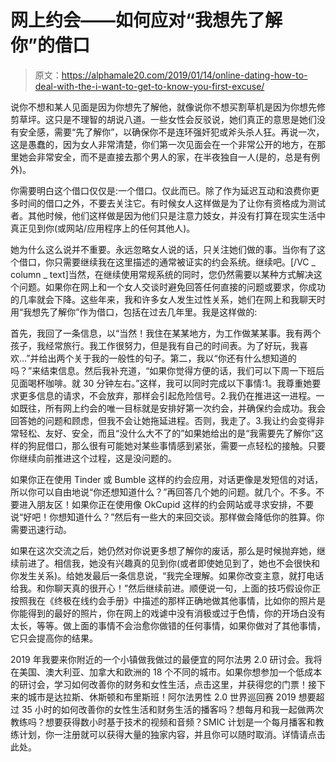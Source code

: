 # 网上约会——如何应对“我想先了解你”的借口

> 原文：<https://alphamale20.com/2019/01/14/online-dating-how-to-deal-with-the-i-want-to-get-to-know-you-first-excuse/>

说你不想和某人见面是因为你想先了解他，就像说你不想买割草机是因为你想先修剪草坪。这只是不理智的胡说八道。一些女性会反驳说，她们真正的意思是她们没有安全感，需要“先了解你”，以确保你不是连环强奸犯或斧头杀人狂。再说一次，这是愚蠢的，因为女人非常清楚，你们第一次见面会在一个非常公开的地方，在那里她会非常安全，而不是直接去那个男人的家，在半夜独自一人(是的，总是有例外)。

你需要明白这个借口仅仅是:一个借口。仅此而已。除了作为延迟互动和浪费你更多时间的借口之外，不要去关注它。有时候女人这样做是为了让你有资格成为测试者。其他时候，他们这样做是因为他们只是注意力妓女，并没有打算在现实生活中真正见到你(或网站/应用程序上的任何其他人)。

她为什么这么说并不重要。永远忽略女人说的话，只关注她们做的事。当你有了这个借口，你只需要继续我在这里描述的通常被证实的约会系统。继续吧。[/VC _ column _ text]当然，在继续使用常规系统的同时，您仍然需要以某种方式解决这个问题。如果你在网上和一个女人交谈时避免回答任何直接的问题或要求，你成功的几率就会下降。这些年来，我和许多女人发生过性关系，她们在网上和我聊天时用“我想先了解你”作为借口，包括在过去几年里。我是这样做的:

首先，我回了一条信息，以“当然！我住在某某地方，为工作做某某事。我有两个孩子，我经常旅行。我工作很努力，但是我有自己的时间表。为了好玩，我喜欢…”并给出两个关于我的一般性的句子。第二，我以“你还有什么想知道的吗？”来结束信息。然后我补充道，“如果你觉得方便的话，我们可以下周一下班后见面喝杯咖啡。就 30 分钟左右。”这样，我可以同时完成以下事情:1。我尊重她要求更多信息的请求，不会放弃，那样会引起危险信号。2.我仍在推进这一进程。一如既往，所有网上约会的唯一目标就是安排好第一次约会，并确保约会成功。我会回答她的问题和顾虑，但我不会让她拖延进程。否则，我走了。3.我让约会变得非常轻松、友好、安全，而且“没什么大不了的”如果她给出的是“我需要先了解你”这样的狗屁借口，那么很有可能她对某些事情感到紧张，需要一点轻松的接触。只要你继续向前推进这个过程，这是没问题的。

如果你正在使用 Tinder 或 Bumble 这样的约会应用，对话更像是发短信的对话，所以你可以自由地说“你还想知道什么？”再回答几个她的问题。就几个。不多。不要进入朋友区！如果你正在使用像 OkCupid 这样的约会网站或寻求安排，不要说“好吧！你想知道什么？”然后有一些大的来回交谈。那样做会降低你的胜算。你需要迅速行动。

如果在这次交流之后，她仍然对你说更多想了解你的废话，那么是时候抛弃她，继续前进了。相信我，她没有兴趣真的见到你(或者即使她见到了，她也不会很快和你发生关系)。给她发最后一条信息说，“我完全理解。如果你改变主意，就打电话给我。和你聊天真的很开心！”然后继续前进。顺便说一句，上面的技巧假设你正按照我在《终极在线约会手册》中描述的那样正确地做其他事情，比如你的照片是你能得到的最好的照片，你在网上的戏谑中没有消极或过于色情，你的开场白没有太长，等等。做上面的事情不会治愈你做错的任何事情，如果你做对了其他事情，它只会提高你的结果。

2019 年我要来你附近的一个小镇做我做过的最便宜的阿尔法男 2.0 研讨会。我将在美国、澳大利亚、加拿大和欧洲的 18 个不同的城市。如果你想参加一个低成本的研讨会，学习如何改善你的财务和女性生活，点击这里，并获得您的门票！接下来的城市是达拉斯、休斯顿和布里斯班！阿尔法男性 2.0 世界巡回赛 2019 想要超过 35 小时的如何改善你的女性生活和财务生活的播客吗？想每月和我一起做两次教练吗？想要获得数小时基于技术的视频和音频？SMIC 计划是一个每月播客和教练计划，你一注册就可以获得大量的独家内容，并且你可以随时取消。详情请点击此处。